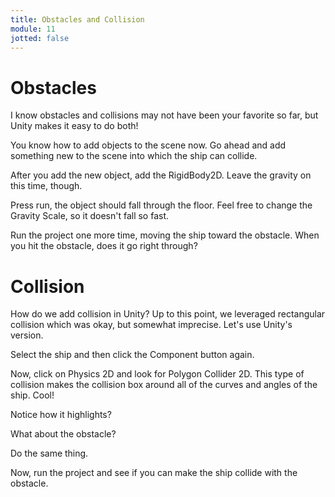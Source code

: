 ```yaml
---
title: Obstacles and Collision
module: 11
jotted: false
---
```


# Obstacles

I know obstacles and collisions may not have been your favorite so far, but Unity makes it easy to do both!

You know how to add objects to the scene now.  Go ahead and add something new to the scene into which the ship can collide.

After you add the new object, add the RigidBody2D.  Leave the gravity on this time, though.

Press run, the object should fall through the floor.  Feel free to change the Gravity Scale, so it doesn't fall so fast.

Run the project one more time, moving the ship toward the obstacle.  When you hit the obstacle, does it go right through?

# Collision

How do we add collision in Unity?  Up to this point, we leveraged rectangular collision which was okay, but somewhat imprecise.  Let's use Unity's version.  

Select the ship and then click the Component button again.

Now, click on Physics 2D and look for Polygon Collider 2D.  This type of collision makes the collision box around all of the curves and angles of the ship.  Cool!

Notice how it highlights?

What about the obstacle?

Do the same thing.  

Now, run the project and see if you can make the ship collide with the obstacle.



<!--
<iframe width="560" height="315" src="https://www.youtube.com/embed/D-awHrt-Ves" frameborder="0" allow="accelerometer; autoplay; encrypted-media; gyroscope; picture-in-picture" allowfullscreen></iframe>-->